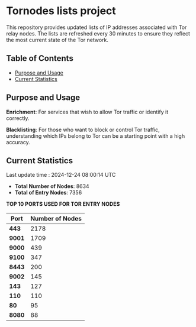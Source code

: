 # Tornodes lists project

This repository provides updated lists of IP addresses associated with Tor relay nodes. The lists are refreshed every 30 minutes to ensure they reflect the most current state of the Tor network.

## Table of Contents

- [Purpose and Usage](#purpose-and-usage)
- [Current Statistics](#current-statistics)


## Purpose and Usage

**Enrichment**: For services that wish to allow Tor traffic or identify it correctly.

**Blacklisting**: For those who want to block or control Tor traffic, understanding which IPs belong to Tor can be a starting point with a high accuracy.

## Current Statistics

Last update time : 2024-12-24 08:00:14 UTC

- **Total Number of Nodes**: 8634
- **Total of Entry Nodes**: 7356

**TOP 10 PORTS USED FOR TOR ENTRY NODES**

| **Port** | **Number of Nodes** |
|------|-----------------|
| **443**   | 2178  |
| **9001**   | 1709  |
| **9000**   | 439  |
| **9100**   | 347  |
| **8443**   | 200  |
| **9002**   | 145  |
| **143**   | 127  |
| **110**   | 110  |
| **80**   | 95  |
| **8080**   | 88  |


